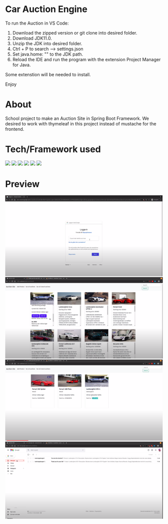 # Car Auction Engine

To run the Auction in VS Code:

1. Download the zipped version or git clone into desired folder.
2. Download JDK11.0.
3. Unzip the JDK into desired folder.
4. Ctrl + P to search --> settings.json
5. Set java.home: "" to the JDK path.
6. Reload the IDE and run the program with the extension Project Manager for Java.

Some extenstion will be needed to install.

Enjoy


# About
  School project to make an Auction Site in Spring Boot Framework. We desired to work with thymeleaf in this project instead of mustache for the frontend.


# Tech/Framework used
![](https://img.shields.io/badge/<CODE>-<JAVA>-informational?style=flat&logo=<LOGO_NAME>&logoColor=white&color=2bbc8a)
![](https://img.shields.io/badge/<WORD_ON_LEFT>-<WORD_ON_RIGHT>-informational?style=flat&logo=<LOGO_NAME>&logoColor=white&color=2bbc8a)
![](https://img.shields.io/badge/<WORD_ON_LEFT>-<WORD_ON_RIGHT>-informational?style=flat&logo=<LOGO_NAME>&logoColor=white&color=2bbc8a)
![](https://img.shields.io/badge/<WORD_ON_LEFT>-<WORD_ON_RIGHT>-informational?style=flat&logo=<LOGO_NAME>&logoColor=white&color=2bbc8a)
![](https://img.shields.io/badge/<WORD_ON_LEFT>-<WORD_ON_RIGHT>-informational?style=flat&logo=<LOGO_NAME>&logoColor=white&color=2bbc8a)
![](https://img.shields.io/badge/<WORD_ON_LEFT>-<WORD_ON_RIGHT>-informational?style=flat&logo=<LOGO_NAME>&logoColor=white&color=2bbc8a)




  

# Preview

<img src="pictures_for_github/1.png">
<img src="pictures_for_github/2.png">
<img src="pictures_for_github/3.png">
<img src="pictures_for_github/4.png">

